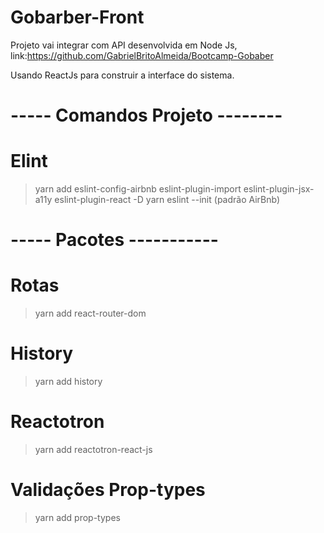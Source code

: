 # Gobarber-Front

Projeto vai integrar com API desenvolvida em Node Js, link:https://github.com/GabrielBritoAlmeida/Bootcamp-Gobaber

Usando ReactJs para construir a interface do sistema.

# ----- Comandos Projeto --------

# Elint

> yarn add eslint-config-airbnb eslint-plugin-import eslint-plugin-jsx-a11y eslint-plugin-react -D
> yarn eslint --init (padrão AirBnb)

# ----- Pacotes -----------

# Rotas

> yarn add react-router-dom

# History

> yarn add history

# Reactotron

> yarn add reactotron-react-js

# Validações Prop-types

> yarn add prop-types
